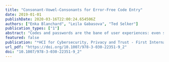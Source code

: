 ```yaml
---
title: "Consonant-Vowel-Consonants for Error-Free Code Entry"
date: 2019-01-01
publishDate: 2020-03-16T22:00:24.654506Z
authors: ["Enka Blanchard", "Leila Gabasova", "Ted Selker"]
publication_types: ["1"]
abstract: "Codes and passwords are the bane of user experiences: even small mistakes can delay desired activities, causing undue frustration. Work on codes has focused on security instead of people's ability to enter them error-free. Difficulties observed in a security demonstration motivated this investigation of code transcription difficulty. A pilot study with 33 subjects and a follow-up study with 267 subjects from 24 countries measured performance and preference for codes of varying lengths, patterns, and character sets.  We found that, for users of all languages, long codes with alternating consonant - vowel patterns were more accurately transcribed and are preferred over shorter numeric or alphabetic codes. Mixed-case and alphanumeric character sets both increased transcription errors.  The proposed CVC6 code design composed of six Consonant-Vowel-Consonant trigrams is faster to enter, more secure, preferred by users, and more impervious to user error when compared to codes typically used for security purposes. An extension integrates error detection and correction, essentially eliminating typos."
featured: false
publication: "*HCI for Cybersecurity, Privacy and Trust - First International Conference, HCI-CPT 2019, Held as Part of the 21st HCI International Conference, HCII 2019, Orlando, FL, USA, July 26-31, 2019, Proceedings*"
url_pdf: "https://doi.org/10.1007/978-3-030-22351-9_2"
doi: "10.1007/978-3-030-22351-9_2"
---
```


